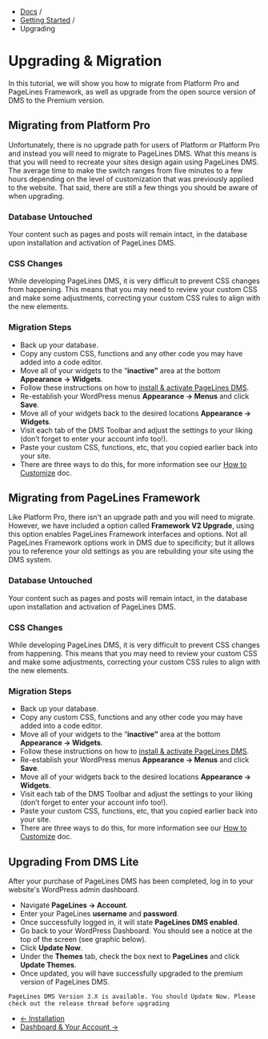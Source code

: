 <div class="row-fluid">
	<div class="span12">
		<ul class="breadcrumb">
  			<li><a href="http://docs.pagelines.com/">Docs</a> <span class="divider">/</span></li>
  			<li><a href="http://docs.pagelines.com/tutorials">Getting Started</a> <span class="divider">/</span></li>
  			<li class="active">Upgrading</li>
		</ul>
	</div>
</div>

# Upgrading & Migration #

In this tutorial, we will show you how to migrate from Platform Pro and PageLines Framework, as well as upgrade from the open source version of DMS to the Premium version.

## Migrating from Platform Pro ##

Unfortunately, there is no upgrade path for users of Platform or Platform Pro and instead you will need to migrate to PageLines DMS. What this means is that you will need to recreate your sites design again using PageLines DMS. The average time to make the switch ranges from five minutes to a few hours depending on the level of customization that was previously applied to the website. That said, there are still a few things you should be aware of when upgrading.

### Database Untouched ###

Your content such as pages and posts will remain intact, in the database upon installation and activation of PageLines DMS.

### CSS Changes ###

While developing PageLines DMS, it is very difficult to prevent CSS changes from happening. This means that you may need to review your custom CSS and make some adjustments, correcting your custom CSS rules to align with the new elements.

### Migration Steps ###

* Back up your database.
* Copy any custom CSS, functions and any other code you may have added into a code editor.
* Move all of your widgets to the “**inactive”** area at the bottom **Appearance &rarr; Widgets**.
* Follow these instructions on how to [install & activate PageLines DMS](http://docs.pagelines.com/getting-started/installation).
* Re-establish your WordPress menus **Appearance &rarr; Menus** and click **Save**.
* Move all of your widgets back to the desired locations **Appearance &rarr; Widgets**.
* Visit each tab of the DMS Toolbar and adjust the settings to your liking (don’t forget to enter your account info too!).
* Paste your custom CSS, functions, etc, that you copied earlier back into your site.
* There are three ways to do this, for more information see our [How to Customize](http://docs.pagelines.com/customize/how-to-customize/) doc.

## Migrating from PageLines Framework ##

Like Platform Pro, there isn't an upgrade path and you will need to migrate. However, we have included a option called **Framework V2 Upgrade**, using this option enables PageLines Framework interfaces and options. Not all PageLines Framework options work in DMS due to specificity; but it allows you to reference your old settings as you are rebuilding your site using the DMS system.

### Database Untouched ###

Your content such as pages and posts will remain intact, in the database upon installation and activation of PageLines DMS.

### CSS Changes ###

While developing PageLines DMS, it is very difficult to prevent CSS changes from happening. This means that you may need to review your custom CSS and make some adjustments, correcting your custom CSS rules to align with the new elements.

### Migration Steps ###

* Back up your database.
* Copy any custom CSS, functions and any other code you may have added into a code editor.
* Move all of your widgets to the “**inactive”** area at the bottom **Appearance &rarr; Widgets**.
* Follow these instructions on how to [install & activate PageLines DMS](http://docs.pagelines.com/getting-started/installation).
* Re-establish your WordPress menus **Appearance &rarr; Menus** and click **Save**.
* Move all of your widgets back to the desired locations **Appearance &rarr; Widgets**.
* Visit each tab of the DMS Toolbar and adjust the settings to your liking (don’t forget to enter your account info too!).
* Paste your custom CSS, functions, etc, that you copied earlier back into your site.
* There are three ways to do this, for more information see our [How to Customize](http://docs.pagelines.com/customize/how-to-customize/) doc.

## Upgrading From DMS Lite

After your purchase of PageLines DMS has been completed, log in to your website's WordPress admin dashboard.

* Navigate **PageLines &rarr; Account**.
* Enter your PageLines **username** and **password**.
* Once successfully logged in, it will state **PageLines DMS enabled**.
* Go back to your WordPress Dashboard. You should see a notice at the top of the screen (see graphic below).
* Click **Update Now**.
* Under the **Themes** tab, check the box next to **PageLines** and click **Update Themes**.
* Once updated, you will have successfully upgraded to the premium version of PageLines DMS.

`PageLines DMS Version 3.X is available. You should Update Now.
Please check out the release thread before upgrading`

<div class="row-fluid">
	<div class="span12">
		<ul class="pager">
			<li class="pull-left"><a href="http://docs.pagelines.com/getting-started/installation">&larr; Installation</a></li>
  			<li class="pull-right"><a href="http://docs.pagelines.com/getting-started/dashboard-account">Dashboard & Your Account &rarr;</i></a></li>
		</ul>
	</div>
</div>

